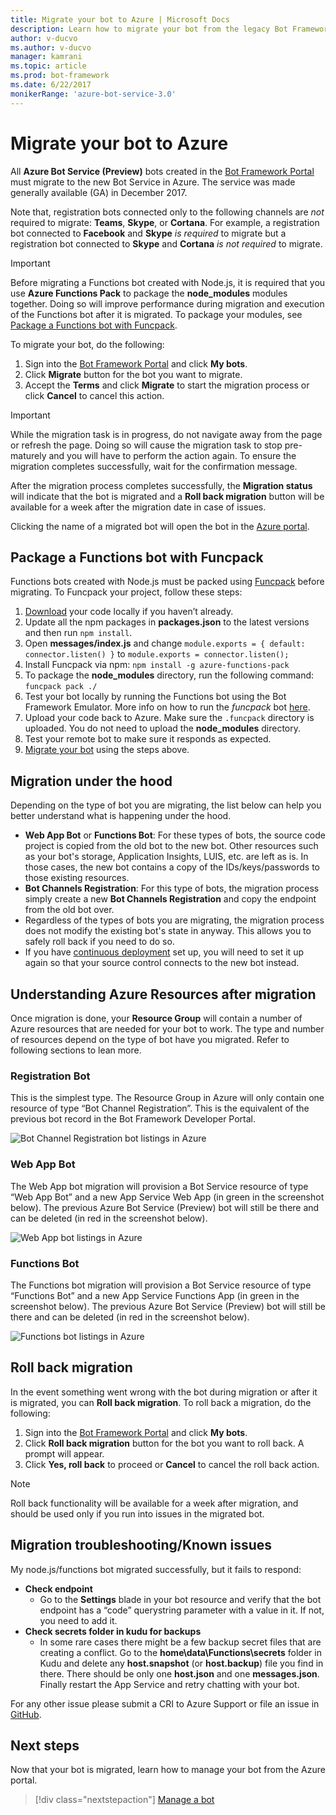 ```yaml
---
title: Migrate your bot to Azure | Microsoft Docs
description: Learn how to migrate your bot from the legacy Bot Framework Portal to a bot service in the Azure portal.
author: v-ducvo
ms.author: v-ducvo
manager: kamrani
ms.topic: article
ms.prod: bot-framework
ms.date: 6/22/2017
monikerRange: 'azure-bot-service-3.0'
---
```


# Migrate your bot to Azure



All **Azure Bot Service (Preview)** bots created in the [Bot Framework Portal](http://dev.botframework.com) must migrate to the new Bot Service in Azure. The service was made generally available (GA) in December 2017. 

Note that, registration bots connected only to the following channels are *not* required to migrate: **Teams**, **Skype**, or **Cortana**. For example, a registration bot connected to **Facebook** and **Skype** *is required* to migrate but a registration bot connected to **Skype** and **Cortana** *is not required* to migrate.

> [!IMPORTANT]
> Before migrating a Functions bot created with Node.js, it is required that you use **Azure Functions Pack** to package the **node_modules** modules together. Doing so will improve performance during migration and execution of the Functions bot after it is migrated. 
> To package your modules, see [Package a Functions bot with Funcpack](#package-a-functions-bot-with-funcpack).

To migrate your bot, do the following:

1. Sign into the [Bot Framework Portal](http://dev.botframework.com) and click **My bots**.
2. Click **Migrate** button for the bot you want to migrate.
3. Accept the **Terms** and click **Migrate** to start the migration process or click **Cancel** to cancel this action.

> [!IMPORTANT]
> While the migration task is in progress, do not navigate away from the page or refresh the page. Doing so will cause the migration task to stop pre-maturely and you will have to perform the action again. 
> To ensure the migration completes successfully, wait for the confirmation message.

After the migration process completes successfully, the **Migration status** will indicate that the bot is migrated and a **Roll back migration** button will be available for a week after the migration date in case of issues.

Clicking the name of a migrated bot will open the bot in the [Azure portal](http://portal.azure.com).

## Package a Functions bot with Funcpack

Functions bots created with Node.js must be packed using [Funcpack](https://github.com/Azure/azure-functions-pack) before migrating. To Funcpack your project, follow these steps:

1.	[Download](bot-service-build-download-source-code.md#download-bot-source-code) your code locally if you haven’t already.
2.	Update all the npm packages in **packages.json** to the latest versions and then run `npm install`.
3.	Open **messages/index.js** and change `module.exports = { default: connector.listen() }`
to `module.exports = connector.listen();`
4.	Install Funcpack via npm: `npm install -g azure-functions-pack`
5.	To package the **node_modules** directory, run the following command: `funcpack pack ./`
6.	Test your bot locally by running the Functions bot using the Bot Framework Emulator. More info on how to run the *funcpack* bot [here](https://github.com/Azure/azure-functions-pack#how-to-run). 
7.	Upload your code back to Azure. Make sure the `.funcpack` directory is uploaded. You do not need to upload the **node_modules** directory.
8. Test your remote bot to make sure it responds as expected.
9. [Migrate your bot](#migrate-your-bot-to-azure) using the steps above.

## Migration under the hood

Depending on the type of bot you are migrating, the list below can help you better understand what is happening under the hood.

* **Web App Bot** or **Functions Bot**: For these types of bots, the source code project is copied from the old bot to the new bot. Other resources such as your bot's storage, Application Insights, LUIS, etc. are left as is. In those cases, the new bot contains a copy of the IDs/keys/passwords to those existing resources. 
* **Bot Channels Registration**: For this type of bots, the migration process simply create a new **Bot Channels Registration** and copy the endpoint from the old bot over. 
* Regardless of the types of bots you are migrating, the migration process does not modify the existing bot's state in anyway. This allows you to safely roll back if you need to do so.
* If you have [continuous deployment](bot-service-build-continuous-deployment.md) set up, you will need to set it up again so that your source control connects to the new bot instead.

## Understanding Azure Resources after migration
Once migration is done, your **Resource Group** will contain a number of Azure resources that are needed for your bot to work. The type and number of resources depend on the type of bot have you migrated. Refer to following sections to lean more.

### Registration Bot

This is the simplest type. The Resource Group in Azure will only contain one resource of type “Bot Channel Registration”. This is the equivalent of the previous bot record in the Bot Framework Developer Portal.

![Bot Channel Registration bot listings in Azure](~/media/bot-service-migrate-bot/channel-registration-bot.png)

### Web App Bot
The Web App bot migration will provision a Bot Service resource of type “Web App Bot” and a new App Service Web App (in green in the screenshot below). The previous Azure Bot Service (Preview) bot will still be there and can be deleted (in red in the screenshot below).

![Web App bot listings in Azure](~/media/bot-service-migrate-bot/web-app-bot.png)

### Functions Bot
The Functions bot migration will provision a Bot Service resource of type “Functions Bot” and a new App Service Functions App (in green in the screenshot below). The previous Azure Bot Service (Preview) bot will still be there and can be deleted (in red in the screenshot below).

![Functions bot listings in Azure](~/media/bot-service-migrate-bot/functions-bot.png)


## Roll back migration

In the event something went wrong with the bot during migration or after it is migrated, you can **Roll back migration**. To roll back a migration, do the following:

1. Sign into the [Bot Framework Portal](http://dev.botframework.com) and click **My bots**.
2. Click **Roll back migration** button for the bot you want to roll back. A prompt will appear.
3. Click **Yes, roll back** to proceed or **Cancel** to cancel the roll back action.

> [!NOTE]
> Roll back functionality will be available for a week after migration, and should be used only if you run into issues in the migrated bot.

## Migration troubleshooting/Known issues
My node.js/functions bot migrated successfully, but it fails to respond:

* **Check endpoint**
  * Go to the **Settings** blade in your bot resource and verify that the bot endpoint has a “code” querystring parameter with a value in it. If not, you need to add it.
* **Check secrets folder in kudu for backups**
  * In some rare cases there might be a few backup secret files that are creating a conflict. Go to the **home\data\Functions\secrets** folder in Kudu and delete any **host.snapshot** (or **host.backup**) file you find in there. There should be only one **host.json** and one **messages.json**. Finally restart the App Service and retry chatting with your bot.

For any other issue please submit a CRI to Azure Support or file an issue in [GitHub](https://github.com/MicrosoftDocs/bot-framework-docs/issues).


## Next steps

Now that your bot is migrated, learn how to manage your bot from the Azure portal.

> [!div class="nextstepaction"]
> [Manage a bot](bot-service-manage-overview.md)
